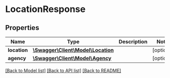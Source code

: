 # LocationResponse

## Properties
Name | Type | Description | Notes
------------ | ------------- | ------------- | -------------
**location** | [**\Swagger\Client\Model\Location**](Location.md) |  | [optional] 
**agency** | [**\Swagger\Client\Model\Agency**](Agency.md) |  | [optional] 

[[Back to Model list]](../README.md#documentation-for-models) [[Back to API list]](../README.md#documentation-for-api-endpoints) [[Back to README]](../README.md)


